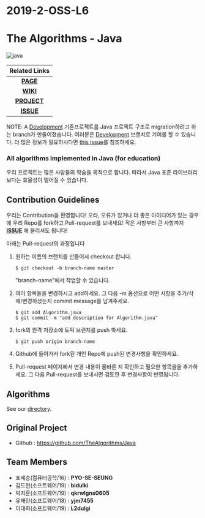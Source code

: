 # 2019-2-OSS-L6
# The Algorithms - Java

![java](https://user-images.githubusercontent.com/50112565/70425133-f92a7980-1ab3-11ea-85b9-23d5dd68d49e.png)


| Related Links  |
| :----: |
| [**PAGE**](https://19-2-SKKU-OSS.github.io/2019-2-OSS-L6/) |
| [**WIKI**](https://github.com/19-2-SKKU-OSS/2019-2-OSS-L6/wiki)    |
| [**PROJECT**](https://github.com/19-2-SKKU-OSS/2019-2-OSS-L6/)     |
| [**ISSUE**](https://github.com/19-2-SKKU-OSS/2019-2-OSS-L6/issues) |


NOTE: A [Development](https://github.com/TheAlgorithms/Java/tree/Development) 기존프로젝트를 Java 프로젝트 구조로 migration하려고 하는 branch가 만들어졌습니다. 여러분은 [Development](https://github.com/TheAlgorithms/Java/tree/Development) 브랜치로 기여를 할 수 있습니다. 더 많은 정보가 필요하시다면 [this issue](https://github.com/TheAlgorithms/Java/issues/474)를 참조하세요.



### All algorithms implemented in Java (for education)
우리 프로젝트는 많은 사람들의 학습을 목적으로 합니다. 따라서 Java 표준 라이브러리 보다는 효율성이 떨어질 수 있습니다.

## Contribution Guidelines
우리는 Contribution을 환영합니다! 
오타, 오류가 있거나 더 좋은 아이디어가 있는 경우에 우리 Repo를 fork하고 Pull-request를 보내세요!
작은 사항부터 큰 사항까지 [**ISSUE**](https://github.com/19-2-SKKU-OSS/2019-2-OSS-L6/issues) 에 올리셔도 됩니다!

아래는 Pull-request의 과정입니다
1. 원하는 이름의 브랜치를 만들어서 checkout 합니다.

   `$ git checkout -b branch-name master`

   "branch-name"에서 작업할 수 있습니다.

2. 여러 항목들을 변경하시고 add하세요. 그 다음 -m 옵션으로 어떤 사항을 추가/삭제/변경하셨는지 commit message를 남겨주세요.

    `$ git add Algorithm.java`  
    `$ git commit -m "add description for Algorithm.java"`
    
3. fork의 원격 저장소에 토픽 브랜치를 push 하세요.

   `$ git push origin branch-name`

4. Github에 들어가서 fork된 개인 Repo에 push된 변경사항을 확인하세요.

5. Pull-request 페이지에서 변경 내용이 올바른 지 확인하고 필요한 항목을을 추가하세요. 그 다음 Pull-request를 보내시면 검토한 후 변경사항이 반영됩니다.

## Algorithms
See our [directory](Algorithms.md).

## Original Project
- Github :  https://github.com/TheAlgorithms/Java

## Team Members
- 표세승(컴퓨터공학/16) : **PYO-SE-SEUNG**  
- 김도현(소프트웨어/19) : **bidulki**  
- 박지훈(소프트웨어/19) : **qkrwlgns0605**  
- 유재민(소프트웨어/18) : **yjm7455**  
- 이대희(소프트웨어/19) : **L2dulgi**  
